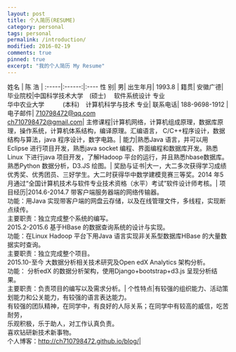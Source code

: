 ```yaml
---
layout: post
title: 个人简历(RESUME)
category: personal
tags: personal
permalink: /introduction/
modified: 2016-02-19
comments: true
pinned: true
excerpt: "我的个人简历 My Resume"
---
```


姓名 | 陈 浩 |
:-----|:------:|:----
性 别| 男|
出生年月| 1993.8 |
籍贯| 安徽广德|
毕业院校|中国科学技术大学　(硕士) 　软件系统设计 专业</br>华中农业大学　　　(本科)　计算机科学与技术 专业|
联系电话| 188-9698-1912 |
电子邮件| 710798472@qq.com</br>ch710798472@gmail.com|
主修课程|计算机网络，计算机组成原理，数据库原理，操作系统，计算机体系结构，编译原理。汇编语言， C/C++程序设计，数据结构与算法，java 程序设计，数字电路。|
能力|熟悉Java 语言，并可以用Eclipse 进行项目开发，熟悉java socket 编程、界面编程和数据库开发。熟悉Linux 下进行java 项目开发，了解Hadoop 平台的运行，并且熟悉hbase数据库。熟悉Python 数据分析，D3.JS 绘图。|
奖励与证书|大一，大二多次获得学习成绩优秀奖、优秀团员、三好学生。大二时获得华中数学建模竞赛三等奖。2014 年5 月通过“全国计算机技术与软件专业技术资格（水平）考试”软件设计师考核。|
项目经历|2014.6-2014.7 带客户端服务器端的网络传输器。</br>功能：用Java 实现带客户端的网盘云存储，以及在线管理文件，多线程，实现断点续传。</br>主要职责：独立完成整个系统的编写。</br>2015.2-2015.6 基于HBase 的数据查询系统的设计与实现。</br>功能：在Linux Hadoop 平台下用Java 语言实现非关系型数据库HBase 的大量数据实时查询。</br>主要职责：独立完成整个项目。</br>2015.10-至今 大数据分析相关技术研究及Open edX Analytics 架构分析。</br>功能： 分析edX 的数据分析架构，使用Django+bootstrap+d3.js 呈现分析结果。</br>主要职责：负责项目的编写以及需求分析。|
个性特点|有较强的组织能力、活动策划能力和公关能力，有较强的语言表达能力。</br>有较强的团队精神，在同学中，有良好的人际关系；在同学中有较高的威信，吃苦耐劳，</br>乐观积极，乐于助人，对工作认真负责。</br>喜欢钻研新技术新事物。</br>个人博客：http://ch710798472.github.io/blog/|

